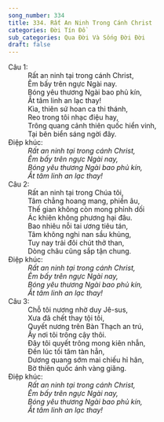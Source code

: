 ```yaml
---
song_number: 334
title: 334. Rất An Ninh Trong Cánh Christ
categories: Đời Tín Đồ
sub_categories: Qua Đời Và Sống Đời Đời
draft: false
---
```

<dl><dt>Câu 1:</dt><dd data-verse="1">Rất an ninh tại trong cánh Christ, <br/>Êm bấy trên ngực Ngài nay. <br/>Bóng yêu thương Ngài bao phủ kín, <br/>Ắt tâm linh an lạc thay! <br/>Kìa, thiên sứ hoan ca thi thánh, <br/>Reo trong tôi nhạc điệu hay, <br/>Trông quang cảnh thiên quốc hiển vinh, <br/>Tại bên biển sáng ngời đây. </dd><dt>Điệp khúc:</dt><dd data-chorus="1"><em>Rất an ninh tại trong cánh Christ, <br/>Êm bấy trên ngực Ngài nay, <br/>Bóng yêu thương Ngài bao phủ kín, <br/>Ắt tâm linh an lạc thay! </em></dd><dt>Câu 2:</dt><dd data-verse="2">Rất an ninh tại trong Chúa tôi, <br/>Tâm chẳng hoang mang, phiền âu, <br/>Thế gian không còn mong phỉnh dối <br/>Ác khiên không phương hại đâu. <br/>Bao nhiêu nỗi tai ương tiêu tán, <br/>Tâm không nghi nan sầu khủng, <br/>Tuy nay trải đôi chút thở than, <br/>Dòng châu cũng sắp tận chung. </dd><dt>Điệp khúc:</dt><dd data-chorus="1"><em>Rất an ninh tại trong cánh Christ, <br/>Êm bấy trên ngực Ngài nay, <br/>Bóng yêu thương Ngài bao phủ kín, <br/>Ắt tâm linh an lạc thay! </em></dd><dt>Câu 3:</dt><dd data-verse="3">Chỗ tôi nương nhờ duy Jê-sus, <br/>Xưa đã chết thay tội tôi, <br/>Quyết nương trên Bàn Thạch an trú, <br/>Ấy nơi tôi trông cậy thôi. <br/>Đây tôi quyết trông mong kiên nhẫn, <br/>Đến lúc tối tăm tàn hẳn, <br/>Dương quang sớm mai chiếu hỉ hân, <br/>Bờ thiên quốc ánh vàng giăng. </dd><dt>Điệp khúc:</dt><dd data-chorus="1"><em>Rất an ninh tại trong cánh Christ, <br/>Êm bấy trên ngực Ngài nay, <br/>Bóng yêu thương Ngài bao phủ kín, <br/>Ắt tâm linh an lạc thay! </em></dd></dl>
